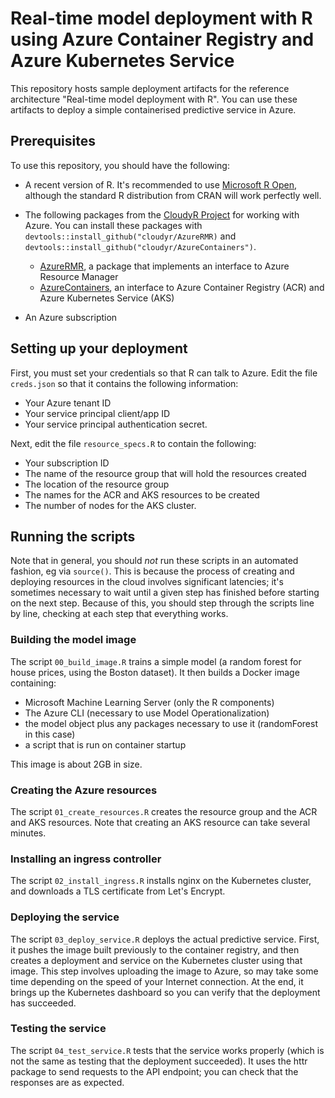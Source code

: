 # Real-time model deployment with R using Azure Container Registry and Azure Kubernetes Service

This repository hosts sample deployment artifacts for the reference architecture "Real-time model deployment with R". You can use these artifacts to deploy a simple containerised predictive service in Azure.

## Prerequisites

To use this repository, you should have the following:

- A recent version of R. It's recommended to use [Microsoft R Open](https://mran.microsoft.com/open), although the standard R distribution from CRAN will work perfectly well.

- The following packages from the [CloudyR Project](http://cloudyr.github.io/) for working with Azure. You can install these packages with `devtools::install_github("cloudyr/AzureRMR)` and `devtools::install_github("cloudyr/AzureContainers")`.
  * [AzureRMR](https://github.com/cloudyr/AzureRMR), a package that implements an interface to Azure Resource Manager
  * [AzureContainers](https://github.com/cloudyr/AzureContainers), an interface to Azure Container Registry (ACR) and Azure Kubernetes Service (AKS)

- An Azure subscription

## Setting up your deployment

First, you must set your credentials so that R can talk to Azure. Edit the file `creds.json` so that it contains the following information:

- Your Azure tenant ID
- Your service principal client/app ID
- Your service principal authentication secret.

Next, edit the file `resource_specs.R` to contain the following:

- Your subscription ID
- The name of the resource group that will hold the resources created
- The location of the resource group
- The names for the ACR and AKS resources to be created
- The number of nodes for the AKS cluster.

## Running the scripts

Note that in general, you should _not_ run these scripts in an automated fashion, eg via `source()`. This is because the process of creating and deploying resources in the cloud involves significant latencies; it's sometimes necessary to wait until a given step has finished before starting on the next step. Because of this, you should step through the scripts line by line, checking at each step that everything works.

### Building the model image

The script `00_build_image.R` trains a simple model (a random forest for house prices, using the Boston dataset). It then builds a Docker image containing:

- Microsoft Machine Learning Server (only the R components)
- The Azure CLI (necessary to use Model Operationalization)
- the model object plus any packages necessary to use it (randomForest in this case)
- a script that is run on container startup

This image is about 2GB in size.

### Creating the Azure resources

The script `01_create_resources.R` creates the resource group and the ACR and AKS resources. Note that creating an AKS resource can take several minutes.

### Installing an ingress controller

The script `02_install_ingress.R` installs nginx on the Kubernetes cluster, and downloads a TLS certificate from Let's Encrypt.

### Deploying the service

The script `03_deploy_service.R` deploys the actual predictive service. First, it pushes the image built previously to the container registry, and then creates a deployment and service on the Kubernetes cluster using that image. This step involves uploading the image to Azure, so may take some time depending on the speed of your Internet connection. At the end, it brings up the Kubernetes dashboard so you can verify that the deployment has succeeded.

### Testing the service

The script `04_test_service.R` tests that the service works properly (which is not the same as testing that the deployment succeeded). It uses the httr package to send requests to the API endpoint; you can check that the responses are as expected.



